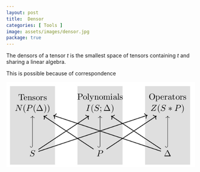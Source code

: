 ```yaml
---
layout: post
title:  Densor
categories: [ Tools ]
image: assets/images/densor.jpg
package: true
---
```


The densors of a tensor $t$ is the smallest space of tensors containing $t$
and sharing a linear algebra.

This is possible because of correspondence

![Correspondence](/uploads/images/correspondence.jpg)

